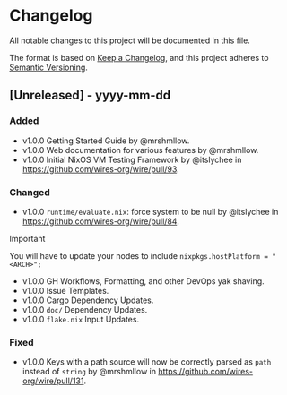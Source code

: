 # Changelog

All notable changes to this project will be documented in this file.

The format is based on [Keep a Changelog](https://keepachangelog.com/en/1.1.0/),
and this project adheres to [Semantic Versioning](https://semver.org/spec/v2.0.0.html).

## [Unreleased] - yyyy-mm-dd

### Added

- v1.0.0 Getting Started Guide by @mrshmllow.
- v1.0.0 Web documentation for various features by @mrshmllow.
- v1.0.0 Initial NixOS VM Testing Framework by @itslychee in https://github.com/wires-org/wire/pull/93.

### Changed

- v1.0.0 `runtime/evaluate.nix`: force system to be null by @itslychee in https://github.com/wires-org/wire/pull/84.

> [!IMPORTANT]  
> You will have to update your nodes to include `nixpkgs.hostPlatform = "<ARCH>";`

- v1.0.0 GH Workflows, Formatting, and other DevOps yak shaving.
- v1.0.0 Issue Templates.
- v1.0.0 Cargo Dependency Updates.
- v1.0.0 `doc/` Dependency Updates.
- v1.0.0 `flake.nix` Input Updates.

### Fixed

- v1.0.0 Keys with a path source will now be correctly parsed as `path` instead
  of `string` by @mrshmllow in https://github.com/wires-org/wire/pull/131.

